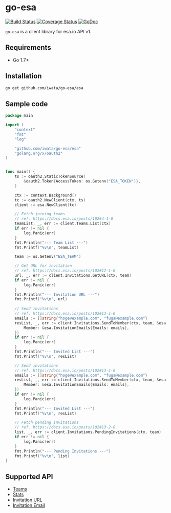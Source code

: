 # go-esa

[![Build Status](https://travis-ci.org/iwata/go-esa.svg?branch=master)](https://travis-ci.org/iwata/go-esa)
[![Coverage Status](https://coveralls.io/repos/github/iwata/go-esa/badge.svg?branch=master)](https://coveralls.io/github/iwata/go-esa?branch=master)
[![GoDoc](https://godoc.org/github.com/iwata/go-esa?status.svg)](https://godoc.org/github.com/iwata/go-esa)

`go-esa` is a client library for esa.io API v1.

## Requirements

- Go 1.7+

## Installation

```sh
go get github.com/iwata/go-esa/esa
```

## Sample code

```go
package main

import (
	"context"
	"fmt"
	"log"

	"github.com/iwata/go-esa/esa"
	"golang.org/x/oauth2"
)


func main() {
	ts := oauth2.StaticTokenSource(
		&oauth2.Token{AccessToken: os.Getenv("ESA_TOKEN")},
	)

	ctx := context.Background()
	tc := oauth2.NewClient(ctx, ts)
	client := esa.NewClient(tc)

	// Fetch joining teams
	// ref. https://docs.esa.io/posts/102#4-1-0
	teamList, _, err := client.Teams.List(ctx)
	if err != nil {
		log.Panic(err)
	}
	fmt.Println("--- Team List ---")
	fmt.Printf("%v\n", teamList)

	team := os.Getenv("ESA_TEAM")

	// Get URL for invitation
	// ref. https://docs.esa.io/posts/102#12-1-0
	url, _, err := client.Invitations.GetURL(ctx, team)
	if err != nil {
		log.Panic(err)
	}
	fmt.Println("--- Invitation URL ---")
	fmt.Printf("%v\n", url)
	
	// Send invitations
	// ref. https://docs.esa.io/posts/102#13-1-0
	emails := []string{"hoge@example.com", "fuga@example.com"}
	resList, _, err := client.Invitations.SendToMember(ctx, team, &esa.InvitationMember{
		Member: &esa.InvitationEmails{Emails: emails},
	})
	if err != nil {
		log.Panic(err)
	}
	fmt.Println("--- Invited List ---")
	fmt.Printf("%v\n", resList)

	// Send invitations
	// ref. https://docs.esa.io/posts/102#13-1-0
	emails := []string{"hoge@example.com", "fuga@example.com"}
	resList, _, err := client.Invitations.SendToMember(ctx, team, &esa.InvitationMember{
		Member: &esa.InvitationEmails{Emails: emails},
	})
	if err != nil {
		log.Panic(err)
	}
	fmt.Println("--- Invited List ---")
	fmt.Printf("%v\n", resList)

	// Fetch pending invitations
	// ref. https://docs.esa.io/posts/102#13-2-0
	list, _, err := client.Invitations.PendingInvitations(ctx, team)
	if err != nil {
		log.Panic(err)
	}
	fmt.Println("--- Pending Invitations ---")
	fmt.Printf("%v\n", list)
}
```

## Supported API

- [Teams](https://docs.esa.io/posts/102#4-0-0)
- [Stats](https://docs.esa.io/posts/102#5-0-0)
- [Invitation URL](https://docs.esa.io/posts/102#12-0-0)
- [Invitation Email](https://docs.esa.io/posts/102#13-0-0)

